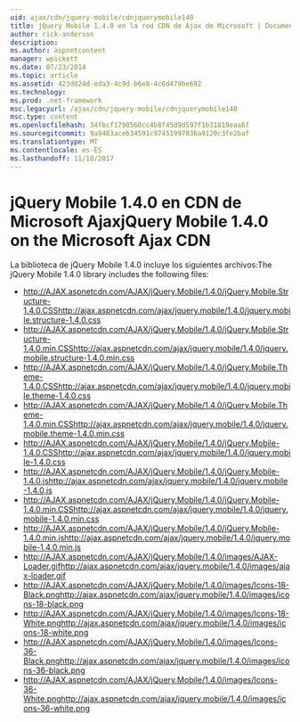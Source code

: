 ```yaml
---
uid: ajax/cdn/jquery-mobile/cdnjquerymobile140
title: jQuery Mobile 1.4.0 en la red CDN de Ajax de Microsoft | Documentos de Microsoft
author: rick-anderson
description: 
ms.author: aspnetcontent
manager: wpickett
ms.date: 07/23/2014
ms.topic: article
ms.assetid: 423d024d-eda3-4c9d-b6e8-4c6d479be692
ms.technology: 
ms.prod: .net-framework
msc.legacyurl: /ajax/cdn/jquery-mobile/cdnjquerymobile140
msc.type: content
ms.openlocfilehash: 34fbcf1790560cc4b8f45d9d597f1b31819eaa6f
ms.sourcegitcommit: 9a9483aceb34591c97451997036a9120c3fe2baf
ms.translationtype: MT
ms.contentlocale: es-ES
ms.lasthandoff: 11/10/2017
---
```

<a name="jquery-mobile-140-on-the-microsoft-ajax-cdn"></a><span data-ttu-id="77f0b-102">jQuery Mobile 1.4.0 en CDN de Microsoft Ajax</span><span class="sxs-lookup"><span data-stu-id="77f0b-102">jQuery Mobile 1.4.0 on the Microsoft Ajax CDN</span></span>
====================
<span data-ttu-id="77f0b-103">La biblioteca de jQuery Mobile 1.4.0 incluye los siguientes archivos:</span><span class="sxs-lookup"><span data-stu-id="77f0b-103">The jQuery Mobile 1.4.0 library includes the following files:</span></span>

- <span data-ttu-id="77f0b-104">http://AJAX.aspnetcdn.com/AJAX/jQuery.Mobile/1.4.0/jQuery.Mobile.Structure-1.4.0.CSS</span><span class="sxs-lookup"><span data-stu-id="77f0b-104">http://ajax.aspnetcdn.com/ajax/jquery.mobile/1.4.0/jquery.mobile.structure-1.4.0.css</span></span>
- <span data-ttu-id="77f0b-105">http://AJAX.aspnetcdn.com/AJAX/jQuery.Mobile/1.4.0/jQuery.Mobile.Structure-1.4.0.min.CSS</span><span class="sxs-lookup"><span data-stu-id="77f0b-105">http://ajax.aspnetcdn.com/ajax/jquery.mobile/1.4.0/jquery.mobile.structure-1.4.0.min.css</span></span>
- <span data-ttu-id="77f0b-106">http://AJAX.aspnetcdn.com/AJAX/jQuery.Mobile/1.4.0/jQuery.Mobile.Theme-1.4.0.CSS</span><span class="sxs-lookup"><span data-stu-id="77f0b-106">http://ajax.aspnetcdn.com/ajax/jquery.mobile/1.4.0/jquery.mobile.theme-1.4.0.css</span></span>
- <span data-ttu-id="77f0b-107">http://AJAX.aspnetcdn.com/AJAX/jQuery.Mobile/1.4.0/jQuery.Mobile.Theme-1.4.0.min.CSS</span><span class="sxs-lookup"><span data-stu-id="77f0b-107">http://ajax.aspnetcdn.com/ajax/jquery.mobile/1.4.0/jquery.mobile.theme-1.4.0.min.css</span></span>
- <span data-ttu-id="77f0b-108">http://AJAX.aspnetcdn.com/AJAX/jQuery.Mobile/1.4.0/jQuery.Mobile-1.4.0.CSS</span><span class="sxs-lookup"><span data-stu-id="77f0b-108">http://ajax.aspnetcdn.com/ajax/jquery.mobile/1.4.0/jquery.mobile-1.4.0.css</span></span>
- <span data-ttu-id="77f0b-109">http://AJAX.aspnetcdn.com/AJAX/jQuery.Mobile/1.4.0/jQuery.Mobile-1.4.0.js</span><span class="sxs-lookup"><span data-stu-id="77f0b-109">http://ajax.aspnetcdn.com/ajax/jquery.mobile/1.4.0/jquery.mobile-1.4.0.js</span></span>
- <span data-ttu-id="77f0b-110">http://AJAX.aspnetcdn.com/AJAX/jQuery.Mobile/1.4.0/jQuery.Mobile-1.4.0.min.CSS</span><span class="sxs-lookup"><span data-stu-id="77f0b-110">http://ajax.aspnetcdn.com/ajax/jquery.mobile/1.4.0/jquery.mobile-1.4.0.min.css</span></span>
- <span data-ttu-id="77f0b-111">http://AJAX.aspnetcdn.com/AJAX/jQuery.Mobile/1.4.0/jQuery.Mobile-1.4.0.min.js</span><span class="sxs-lookup"><span data-stu-id="77f0b-111">http://ajax.aspnetcdn.com/ajax/jquery.mobile/1.4.0/jquery.mobile-1.4.0.min.js</span></span>
- <span data-ttu-id="77f0b-112">http://AJAX.aspnetcdn.com/AJAX/jQuery.Mobile/1.4.0/images/AJAX-Loader.gif</span><span class="sxs-lookup"><span data-stu-id="77f0b-112">http://ajax.aspnetcdn.com/ajax/jquery.mobile/1.4.0/images/ajax-loader.gif</span></span>
- <span data-ttu-id="77f0b-113">http://AJAX.aspnetcdn.com/AJAX/jQuery.Mobile/1.4.0/images/Icons-18-Black.png</span><span class="sxs-lookup"><span data-stu-id="77f0b-113">http://ajax.aspnetcdn.com/ajax/jquery.mobile/1.4.0/images/icons-18-black.png</span></span>
- <span data-ttu-id="77f0b-114">http://AJAX.aspnetcdn.com/AJAX/jQuery.Mobile/1.4.0/images/Icons-18-White.png</span><span class="sxs-lookup"><span data-stu-id="77f0b-114">http://ajax.aspnetcdn.com/ajax/jquery.mobile/1.4.0/images/icons-18-white.png</span></span>
- <span data-ttu-id="77f0b-115">http://AJAX.aspnetcdn.com/AJAX/jQuery.Mobile/1.4.0/images/Icons-36-Black.png</span><span class="sxs-lookup"><span data-stu-id="77f0b-115">http://ajax.aspnetcdn.com/ajax/jquery.mobile/1.4.0/images/icons-36-black.png</span></span>
- <span data-ttu-id="77f0b-116">http://AJAX.aspnetcdn.com/AJAX/jQuery.Mobile/1.4.0/images/Icons-36-White.png</span><span class="sxs-lookup"><span data-stu-id="77f0b-116">http://ajax.aspnetcdn.com/ajax/jquery.mobile/1.4.0/images/icons-36-white.png</span></span>
